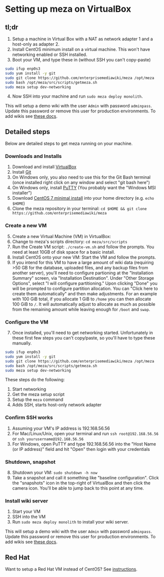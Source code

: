 # Setting up meza on VirtualBox

## tl;dr

1. Setup a machine in Virtual Box with a NAT as network adapter 1 and a host-only as adapter 2.
2. Install CentOS minimum install on a virtual machine. This won't have networking enabled or SSH installed.
3. Boot your VM, and type these in (without SSH you can't copy-paste)
```bash
sudo ifup enp0s3
sudo yum install -y git
sudo git clone https://github.com/enterprisemediawiki/meza /opt/meza
sudo bash /opt/meza/src/scripts/getmeza.sh
sudo meza setup dev-networking
```
4. Now SSH into your machine and run `sudo meza deploy monolith`.

This will setup a demo wiki with the user `Admin` with password `adminpass`. Update this password or remove this user for production environments. To add wikis see [these docs](AddingWikis.md).

## Detailed steps

Below are detailed steps to get meza running on your machine.

### Downloads and Installs
1. Download and install [VirtualBox](https://www.virtualbox.org/)
1. Install [Git](https://git-scm.com/)
  1. On Windows only, you also need to use this for the Git Bash terminal (once installed right click on any window and select "git bash here")
1. On Windows only, install [PuTTY](http://www.chiark.greenend.org.uk/~sgtatham/putty/download.html) (You probably want the "Windows MSI installer")
1. Download [CentOS 7 minimal install](http://isoredirect.centos.org/centos/7/isos/x86_64/) into your home directory (e.g. `echo $HOME`)
1. Clone the meza repository in your terminal: `cd $HOME && git clone https://github.com/enterprisemediawiki/meza`

### Create a new VM
5. Create a new Virtual Machine (VM) in VirtualBox:
  1. Change to meza's scripts directory: `cd meza/src/scripts`
  2. Run the Create VM script: `./create-vm.sh` and follow the prompts. You need at least 10GB of disk space for a basic install.
6. Install CentOS onto your new VM: Start the VM and follow the prompts.
  1. If you intend for this VM to have a large amount of wiki data (requiring >50 GB for the database, uploaded files, and any backup files from another server), you'll need to configure partioning at the "Installation Summary" screen, via "Installation Destination". Under "Other Storage Options", select "I will configure partitioning." Upon clicking "Done" you will be prompted to configure partition allocation. You can "Click here to create them automatically" and then make adjustments. For an example with 100 GiB total, if you allocate 1 GiB to `/home` you can then allocate 100 GiB to `/`. It will automatically adjust to allocate as much as possible from the remaining amount while leaving enough for `/boot` and `swap`.

### Configure the VM
7. Once installed, you'll need to get networking started. Unfortunately in these first few steps you can't copy/paste, so you'll have to type these manually.

```bash
sudo ifup enp0s3
sudo yum install -y git
sudo git clone https://github.com/enterprisemediawiki/meza /opt/meza
sudo bash /opt/meza/src/scripts/getmeza.sh
sudo meza setup dev-networking
```

These steps do the following:
1. Start networking
2. Get the meza setup script
3. Setup the `meza` command
4. Adds SSH, starts host-only network adapter

### Confirm SSH works
1. Assuming your VM's IP address is 192.168.56.56
2. For Mac/Linux/Unix, open your terminal and run `ssh root@192.168.56.56` or `ssh yourusername@192.168.56.56`
3. For Windows, open PuTTY and type 192.168.56.56 into the "Host Name (or IP address)" field and hit "Open" then login with your credentials

### Shutdown, snapshot
8. Shutdown your VM: `sudo shutdown -h now`
9. Take a snapshot and call it something like "baseline configuration". Click the "snapshots" icon in the top-right of VirtualBox and then click the camera icon. You'll be able to jump back to this point at any time.

### Install wiki server
1. Start your VM
2. SSH into the VM
3. Run `sudo meza deploy monolith` to install your wiki server.

This will setup a demo wiki with the user `Admin` with password `adminpass`. Update this password or remove this user for production environments. To add wikis see [these docs](AddingWikis.md).

## Red Hat

Want to setup a Red Hat VM instead of CentOS? See [instructions](SetupRedHat.md).
